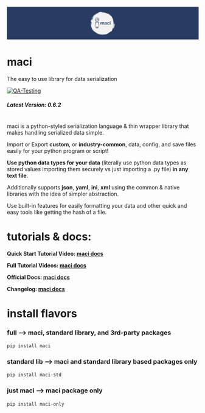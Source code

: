 [![Docs](https://raw.githubusercontent.com/aaronater10/maci/1.0.0/ext/maci_cover.png)](https://docs.macilib.org/)

# maci
The easy to use library for data serialization

[![QA-Testing](https://github.com/aaronater10/maci/actions/workflows/maci_qa.yml/badge.svg)](https://github.com/aaronater10/maci/actions/workflows/maci_qa.yml)


##### Latest Version: 0.6.2

#

maci is a python-styled serialization language & thin wrapper library that makes handling serialized data simple.

Import or Export **custom**, or **industry-common**, data, config, and save files easily for your python program or script!

**Use python data types for your data** (literally use python data types as stored values importing them securely vs just importing a .py file) **in any text file**.

Additionally supports **json**, **yaml**, **ini**, **xml** using the common & native libraries with the idea of simpler abstraction.

Use built-in features for easily formatting your data and other quick and easy tools like getting the hash of a file.


# tutorials & docs:
**Quick Start Tutorial Video: [maci docs](https://docs.macilib.org/watch/quick-start)**

**Full Tutorial Videos: [maci docs](https://docs.macilib.org/watch/full-training-series)**

**Official Docs: [maci docs](https://docs.macilib.org/)**

**Changelog: [maci docs](https://docs.macilib.org/updates/changelog)**

#

# install flavors

### full --> maci, standard library, and 3rd-party packages
```bash
pip install maci
```
### standard lib --> maci and standard library based packages only
```bash
pip install maci-std
```
### just maci --> maci package only
```bash
pip install maci-only
```
